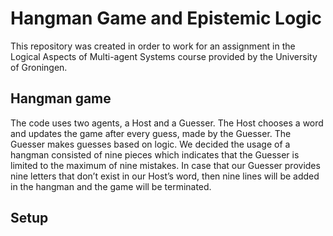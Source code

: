 # Hangman Game and Epistemic Logic

This repository was created in order to work for an assignment in the Logical Aspects of Multi-agent Systems course provided by the University of Groningen. 

## Hangman game
The code uses two agents, a Host and a Guesser. The Host chooses a word and updates the game after every guess, made by the Guesser. The Guesser makes guesses based on logic. We decided the usage of a hangman consisted of nine pieces which indicates that the Guesser is limited to the maximum of nine mistakes. In case that our Guesser provides nine letters that don’t exist in our Host’s word, then nine lines will be added in the hangman and the game will be terminated. 

## Setup


